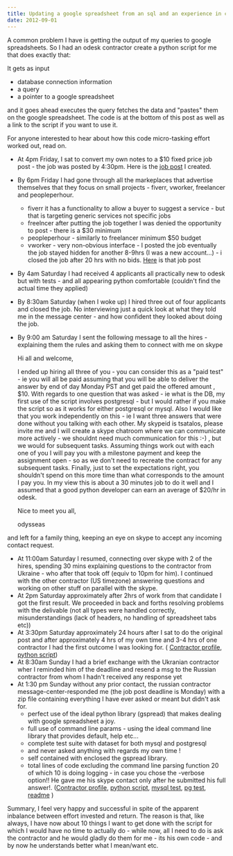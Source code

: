 ```yaml
---
title: Updating a google spreadsheet from an sql and an experience in code microtasking
date: 2012-09-01
---
```


A common problem I have is getting the output of my queries to google spreadsheets.
So I had an odesk contractor create a python script for me that does exactly that:

It gets as input 
* database connection information
* a query
* a pointer to a google spreadsheet

and it goes ahead executes the query fetches the data and "pastes" them on the google spreadsheet.
The code is at the bottom of this post as well as a link to the script if you want to use it.

For anyone interested to hear about how this code micro-tasking effort worked out, read on.

* At 4pm Friday, I sat to convert my own notes to a $10 fixed price job post - the job was posted by 4:30pm.  Here is the [job post](https://www.odesk.com/jobs/Small-python-program-that-uses-google-spreadsheet-api_~~ffec771ecb20b4bb)
I created. 

* By 6pm Friday I had gone through all the markeplaces that advertise themselves that they focus on small projects - fiverr, vworker, freelancer and peopleperhour.

  - fiverr it has a functionality to allow a buyer to suggest a service - but that is targeting generic services not specific jobs
  - freelncer after putting the job together I was denied the opportunity to post - there is a $30 minimum
  - peopleperhour - similarly to freelancer minimum $50 budget
  - vworker - very non-obvious interface - I posted the job eventually the job stayed hidden for another 8-9hrs (I was a new account...) - i closed the job after 20 hrs with no bids.
[Here](http://www.vworker.com/RentACoder/misc/BidRequests/ShowBidRequest.asp?lngBidRequestId=1960405)  is that job post

* By 4am Saturday I had received 4 applicants all practically new to odesk but with tests - and all appearing python comfortable  (couldn't find the actual time they applied)
* By 8:30am Saturday (when I woke up) I hired three out of four applicants and closed the job. No interviewing just a quick look at what they told me in the message center - and how confident they looked about doing the job.
* By 9:00 am Saturday I sent the following message to all the hires - explaining them the rules and asking them to connect with me on skype 

	Hi all and welcome, 

	I ended up hiring all three of you - you can consider this as a "paid test" - ie you will all be paid assuming that you will be able to deliver the answer by end of day Monday PST and get paid the offered amount , $10.
	With regards to one question that was asked - ie what is the DB, my first use of the script involves postgresql - but I would rather if you make the script so as it works for either postgresql or mysql.
	Also I would like that you work independently on this - ie I want three answers that were done without you talking with each other.
	My skypeid is tsatalos, please invite me and I will create a  skype chatroom where we can communicate more actively - we shouldnt need much communication for this :-) , but we would for subsequent tasks.
	Assuming things work out with each one of you I will pay you with a milestone payment and keep the assignment open - so as we don't need to recreate the contract for any subsequent tasks.
	Finally, just to set the expectations right, you shouldn't spend on this more time than what corresponds to the amount I pay you. In my view this is about a 30 minutes job to do it well and I assumed that a good python developer can earn an average of $20/hr in odesk.

	Nice to meet you all,

	odysseas

and left for a family thing, keeping an eye on skype to accept any incoming contact request.

* At 11:00am Saturday I resumed, connecting over skype with 2 of the hires, spending 30 mins explaining questions to the contractor from Ukraine - who after that took off (equiv to 10pm for him). I continued with the other contractor (US timezone)
answering questions and working on other stuff on parallel with the skype.
* At 2pm Saturday approximately after 2hrs of work from that candidate I got the first result. We proceeded in back and forths resolving problems with the delivable (not all types were handled correctly, misunderstandings (lack of headers, no handling of spreadsheet tabs  etc))
* At 3:30pm Saturday approximately 24 hours after I sat to do the original post and after approximately 4 hrs of my own time and 3-4 hrs of one contractor I had the first outcome I was looking for. ( [Contractor profile](https://www.odesk.com/users/~0176b4c06b81285630?sid=28001), [python script](sheet/db2google.py.txt))
* At 8:30am Sunday I had a brief exchange with the Ukranian contractor wher I reminded him of the deadline and resend a msg to the Russian contractor from whom I hadn't received any response yet
* At 1:30 pm Sunday without any prior contact, the russian contractor message-center-responded me (the job post deadline is Monday) with a zip file containing everything I have ever asked or meant but didn't ask for.
  - perfect use of the ideal python library (gspread) that makes dealing with google spreadsheet a joy.
  - full use of command line params - using the ideal command line library that provides default, help etc...
  - complete test suite with dataset for both mysql and postgresql
  - and never asked anything with regards my own time !
  - self contained with enclosed the gspread library.
  - total lines of code excluding the command line parsing function 20 of which 10 is doing logging - in case you chose the -verbose option!!
He gave me his skype contact only after he submitted his full answer!. ([Contractor profile](https://www.odesk.com/users/~018d29cf303df3dafd?sid=28001), [python script](sheet/sheet.py.txt), [mysql test](sheet/mysql_test.sql.txt), [pg test](sheet/pg_test.sql.txt), [readme](sheet/README.txt) )

Summary, I feel very happy and successful in spite of the apparent inbalance between effort invested and return. The reason is that, like always, I have now about 10 things I want to get done with the script 
for which I would have no time to actually do - while now, all I need to do is ask the contractor and he would gladly do them for me - its his own code - and by now he understands better what I mean/want etc.

